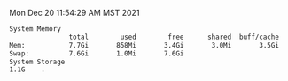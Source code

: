 Mon Dec 20 11:54:29 AM MST 2021
```bash
System Memory
               total        used        free      shared  buff/cache   available
Mem:           7.7Gi       858Mi       3.4Gi       3.0Mi       3.5Gi       6.5Gi
Swap:          7.6Gi       1.0Mi       7.6Gi
System Storage
1.1G	.
```
```bash
